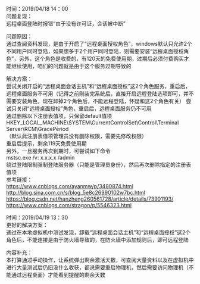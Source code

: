 时间：2019/04/18 14：00  
问题复现：  
远程桌面登陆时报错“由于没有许可证，会话被中断”  

问题原因：  
通过查阅资料发现，是由于开启了“远程桌面授权角色”，windows默认只允许2个不同用户同时登陆，如果想多于2个用户同时登陆，则需要安装“远程桌面授权角色”，另外，这个角色是收费的，有120天的免费使用期，过期后必须付费购买才能继续使用，咱们的问题就是由于这个服务过期导致的  

解决方案：  
尝试关闭开启的“远程桌面会话主机”和“远程桌面授权”这2个角色服务，重启后，远程桌面服务不可用（记得之前刚装完系统后，直接开启远程登陆选项即可，并不需要安装角色，现在卸掉2个角色后，不能远程登陆，怀疑和这2个角色有关）
尝试只关闭“远程桌面授权”角色，重启后，远程桌面服务仍不可用  
通过删除以下注册表值项，只保留default值项  
HKEY_LOCAL_MACHINE\SYSTEM\CurrentControlSet\Control\Terminal Server\RCM\GracePeriod  
（默认此注册表值项管理员没有删除权限，需要先修改权限）  
重启后提示，剩余119天免费使用期  
另外，一旦服务再次到期时，可尝试如下命令  
mstsc.exe /v: x.x.x.x /admin  
绕过登陆限制强制登陆服务器（只能是管理员身份），然后再次删除指定的注册表值项  
参考链接：  
https://www.cnblogs.com/ayanmw/p/3480874.html  
http://blog.sina.com.cn/s/blog_5e8c26990102w7bc.html  
https://blog.csdn.net/hanzheng260561728/article/details/73901193/  
https://www.cnblogs.com/stragon/p/5546323.html  

时间：2019/04/19 13：30  
更好的解决方案：  
通过在本地虚拟机中测试发现，卸载“远程桌面会话主机”和“远程桌面授权”这2个角色后，不能连接是由于防火墙导致的，在防火墙中添加规则后，即可远程登陆  

内容补充：  
本打算通过手动操作，让系统弹出剩余激活天数，可查阅大量资料以及在虚拟机中进行大量测试后仍旧没什么收获，都说需要重启物理机，然后需要访问物理机（不能通过远程桌面）才能看到提醒的剩余天数  
